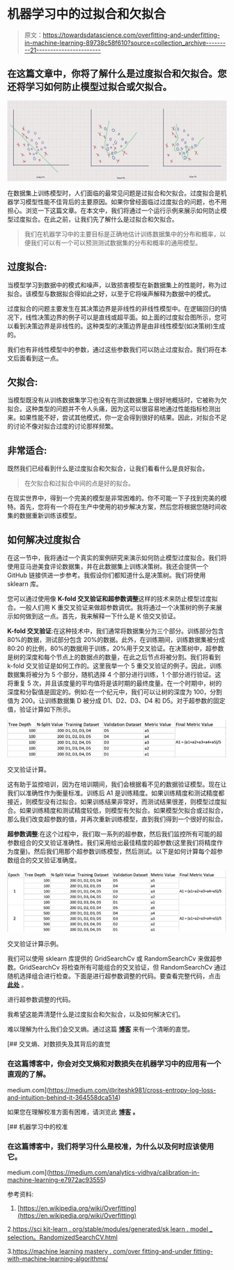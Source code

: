 # 机器学习中的过拟合和欠拟合

> 原文：<https://towardsdatascience.com/overfitting-and-underfitting-in-machine-learning-89738c58f610?source=collection_archive---------21----------------------->

## 在这篇文章中，你将了解什么是过度拟合和欠拟合。您还将学习如何防止模型过拟合或欠拟合。

![](img/7ccb2821eed23fd00a4be915353c9132.png)

在数据集上训练模型时，人们面临的最常见问题是过拟合和欠拟合。过度拟合是机器学习模型性能不佳背后的主要原因。如果你曾经面临过过度拟合的问题，也不用担心。浏览一下这篇文章。在本文中，我们将通过一个运行示例来展示如何防止模型过度拟合。在此之前，让我们先了解什么是过拟合和欠拟合。

> 我们在机器学习中的主要目标是正确地估计训练数据集中的分布和概率，以便我们可以有一个可以预测测试数据集的分布和概率的通用模型。

## 过度拟合:

当模型学习到数据中的模式和噪声，以致损害模型在新数据集上的性能时，称为过拟合。该模型与数据拟合得如此之好，以至于它将噪声解释为数据中的模式。

过度拟合的问题主要发生在其决策边界是非线性的非线性模型中。在逻辑回归的情况下，线性决策边界的例子可以是直线或超平面。如上面的过度拟合图所示，您可以看到决策边界是非线性的。这种类型的决策边界是由非线性模型(如决策树)生成的。

我们也有非线性模型中的参数，通过这些参数我们可以防止过度拟合。我们将在本文后面看到这一点。

## 欠拟合:

当模型既没有从训练数据集学习也没有在测试数据集上很好地概括时，它被称为欠拟合。这种类型的问题并不令人头痛，因为这可以很容易地通过性能指标检测出来。如果性能不好，尝试其他模式，你一定会得到很好的结果。因此，对拟合不足的讨论不像对拟合过度的讨论那样频繁。

## 非常适合:

既然我们已经看到什么是过度拟合和欠拟合，让我们看看什么是良好拟合。

> 在欠拟合和过拟合中间的点是好的拟合。

在现实世界中，得到一个完美的模型是非常困难的。你不可能一下子找到完美的模特。首先，您将有一个将在生产中使用的初步解决方案，然后您将根据您随时间收集的数据重新训练该模型。

## 如何解决过度拟合

在这一节中，我将通过一个真实的案例研究来演示如何防止模型过度拟合。我们将使用亚马逊美食评论数据集，并在此数据集上训练决策树。我还会提供一个 GitHub 链接供进一步参考。我假设你们都知道什么是决策树。我们将使用 sklearn 库。

您可以通过使用像 **K-fold 交叉验证和超参数调整**这样的技术来防止模型过度拟合。一般人们用 K 重交叉验证来做超参数调优。我将通过一个决策树的例子来展示如何做到这一点。首先，我来解释一下什么是 K 倍交叉验证。

**K-fold 交叉验证**:在这种技术中，我们通常将数据集分为三个部分。训练部分包含 80%的数据，测试部分包含 20%的数据。此外，在训练期间，训练数据集被分成 80:20 的比例，80%的数据用于训练，20%用于交叉验证。在决策树中，超参数是树的深度和每个节点上的数据点的数量，在此之后节点将被分割。我们将看到 k-fold 交叉验证是如何工作的。这里我举一个 5 重交叉验证的例子。因此，训练数据集将被分为 5 个部分，随机选择 4 个部分进行训练，1 个部分进行验证。这将重复 5 次，并且该度量的平均值将是该时期的最终度量。在一个时期中，树的深度和分裂值是固定的。例如:在一个纪元中，我们可以让树的深度为 100，分割值为 200。让训练数据集 D 被分成 D1、D2、D3、D4 和 D5。对于超参数的固定值，验证计算如下所示。

![](img/65af02386ea30abf25410ddd82a55033.png)

交叉验证计算。

这有助于监控培训，因为在培训期间，我们会根据看不见的数据验证模型。现在让我们以准确性作为衡量标准。训练后 A1 是训练精度。如果训练精度和测试精度都接近，则模型没有过拟合。如果训练结果非常好，而测试结果很差，则模型过度拟合。如果训练精度和测试精度较低，则模型有欠拟合。如果模型欠拟合或过拟合，那么我们改变超参数的值，并再次重新训练模型，直到我们得到一个很好的拟合。

**超参数调整**:在这个过程中，我们取一系列的超参数，然后我们监控所有可能的超参数组合的交叉验证准确性。我们采用给出最佳精度的超参数(这里我们将精度作为度量)。然后我们用那个超参数训练模型，然后测试。以下是如何计算每个超参数组合的交叉验证准确度。

![](img/e9ddc11c5e4fe539c8c767217f2200be.png)

交叉验证计算示例。

我们可以使用 sklearn 库提供的 GridSearchCv 或 RandomSearchCv 来做超参数。GridSearchCv 将检查所有可能组合的交叉验证，但 RandomSearchCv 通过随机选择组合进行检查。下面是进行超参数调整的代码。要查看完整代码，点击 [**此处**](https://github.com/riteshranjan110/AmazonFineFoodReviewClassification/blob/master/Amazon_Fine_Food_Reviews_Analysis_Decision_Trees.ipynb) 。

进行超参数调整的代码。

我希望这能弄清楚什么是过度拟合和欠拟合，以及如何解决它们。

难以理解为什么我们会交叉熵。通过这篇 [**博客**](https://medium.com/analytics-vidhya/cross-entropy-log-loss-and-intuition-behind-it-364558dca514) 来有一个清晰的直觉。

[](https://medium.com/@riteshk981/cross-entropy-log-loss-and-intuition-behind-it-364558dca514) [## 交叉熵、对数损失及其背后的直觉

### 在这篇博客中，你会对交叉熵和对数损失在机器学习中的应用有一个直观的了解。

medium.com](https://medium.com/@riteshk981/cross-entropy-log-loss-and-intuition-behind-it-364558dca514) 

如果您在理解校准方面有困难，请浏览此 [**博客**](https://medium.com/analytics-vidhya/calibration-in-machine-learning-e7972ac93555) **。**

[](https://medium.com/analytics-vidhya/calibration-in-machine-learning-e7972ac93555) [## 机器学习中的校准

### 在这篇博客中，我们将学习什么是校准，为什么以及何时应该使用它。

medium.com](https://medium.com/analytics-vidhya/calibration-in-machine-learning-e7972ac93555) 

参考资料:

1.  [https://en.wikipedia.org/wiki/Overfitting](https://en.wikipedia.org/wiki/Overfitting)

2.[https://sci kit-learn . org/stable/modules/generated/sk learn . model _ selection。RandomizedSearchCV.html](https://scikit-learn.org/stable/modules/generated/sklearn.model_selection.RandomizedSearchCV.html)

3.[https://machine learning mastery . com/over fitting-and-under fitting-with-machine-learning-algorithms/](https://machinelearningmastery.com/overfitting-and-underfitting-with-machine-learning-algorithms/)